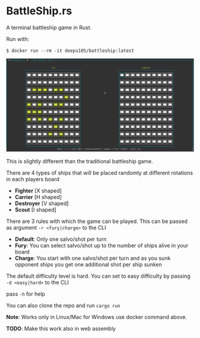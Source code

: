 # BattleShip.rs

A terminal battleship game in Rust.

Run with:

```
$ docker run --rm -it deepu105/battleship:latest
```

![demo](./demo.gif)

This is slightly different than the traditional battleship game.

There are 4 types of ships that will be placed randomly at different rotations in each players board

- **Fighter** [X shaped]
- **Carrier** [H shaped]
- **Destroyer** [V shaped]
- **Scout** [I shaped]

There are 3 rules with which the game can be played. This can be passed as argument `-r <fury|charge>` to the CLI

- **Default**: Only one salvo/shot per turn
- **Fury**: You can select salvo/shot up to the number of ships alive in your board
- **Charge**: You start with one salvo/shot per turn and as you sunk opponent ships you get one additional shot per ship sunken

The default difficulty level is hard. You can set to easy difficulty by passing `-d <easy|hard>` to the CLI

pass `-h` for help

You can also clone the repo and run `cargo run`

**Note**: Works only in Linux/Mac for Windows use docker command above.

**TODO**: Make this work also in web assembly
